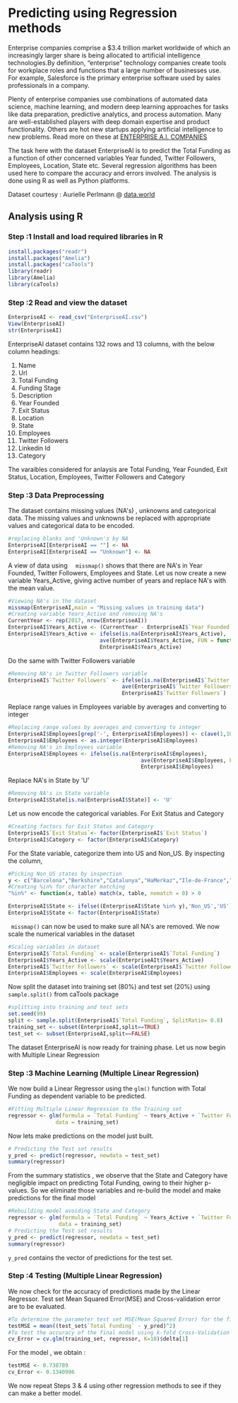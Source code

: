 # Predicting using Regression methods

Enterprise companies comprise a $3.4 trillion market worldwide of which an increasingly larger share is being allocated to artificial intelligence technologies.By definition, “enterprise” technology companies create tools for workplace roles and functions that a large number of businesses use. For example, Salesforce is the primary enterprise software used by sales professionals in a company.

Plenty of enterprise companies use combinations of automated data science, machine learning, and modern deep learning approaches for tasks like data preparation, predictive analytics, and process automation. Many are well-established players with deep domain expertise and product functionality. Others are hot new startups applying artificial intelligence to new problems. Read more on these at <a href="http://www.topbots.com/essential-landscape-overview-enterprise-artificial-intelligence/">ENTERPRISE A.I. COMPANIES</a>


The task here with the dataset EnterpriseAI is to predict the Total Funding as a function of other concerned variables Year funded, Twitter Followers, Employees, Location, State etc. Several regression algorithms has been used here to compare the accuracy and errors involved. The analysis is done using R as well as Python platforms.


Dataset courtesy : Aurielle Perlmann @  <a href="https://data.world/">data.world</a>


## Analysis using R

### Step :1 Install and load required libraries in R
```R
install.packages("readr")
install.packages("Amelia")
install.packages("caTools")
library(readr)
library(Amelia)
library(caTools)
```
### Step :2 Read and view the dataset
```R
EnterpriseAI <- read_csv("EnterpriseAI.csv")
View(EnterpriseAI)
str(EnterpriseAI)
```
EnterpriseAI dataset contains 132 rows and 13 columns, with the below column headings:
1.  Name
2.  Url
3.  Total Funding
4.  Funding Stage
5.  Description
6.  Year Founded
7.  Exit Status
8.  Location
9.  State
10. Employees
11. Twitter Followers
12. Linkedin Id
13. Category

The varaibles considered for anlaysis are Total Funding, Year Founded, Exit Status, Location, Employees, Twitter Followers and Category

### Step :3 Data Preprocessing

The dataset contains missing values (NA's) , unknowns and categorical data. The missing values and unknowns be replaced with appropriate values and categorical data to be encoded.
```R
#replacing blanks and 'Unknown's by NA
EnterpriseAI[EnterpriseAI == ""] <- NA
EnterpriseAI[EnterpriseAI == "Unknown"] <- NA
```
A view of data using ```   missmap() ``` shows that there are NA's in Year Founded, Twitter Followers, Employees and State.
Let us now create a new variable Years_Active, giving active number of years and replace NA's with the mean value.
```R
#Viewing NA's in the dataset
missmap(EnterpriseAI,main = "Missing values in training data")
#Creating variable Years_Active and removing NA's
CurrentYear <- rep(2017, nrow(EnterpriseAI))
EnterpriseAI$Years_Active <- (CurrentYear - EnterpriseAI$`Year Founded`)
EnterpriseAI$Years_Active <- ifelse(is.na(EnterpriseAI$Years_Active),
                             ave(EnterpriseAI$Years_Active, FUN = function(x) mean(x, na.rm = TRUE)),
                             EnterpriseAI$Years_Active)
```
Do the same with Twitter Followers variable
```R
#Removing NA's in Twitter Followers variable
EnterpriseAI$`Twitter Followers` <- ifelse(is.na(EnterpriseAI$`Twitter Followers`),
                                    ave(EnterpriseAI$`Twitter Followers`, FUN = function(x) mean(x, na.rm = TRUE)),
                                    EnterpriseAI$`Twitter Followers`)
```
Replace range values in Employees variable by averages and converting to integer
```R
#Replacing range values by averages and converting to integer
EnterpriseAI$Employees[grep('-', EnterpriseAI$Employees)] <- c(ave(1,10),ave(11,50),ave(51,200),ave(1,10),ave(51,200))
EnterpriseAI$Employees <- as.integer(EnterpriseAI$Employees)
#Removing NA's in Employees variable
EnterpriseAI$Employees <- ifelse(is.na(EnterpriseAI$Employees),
                                          ave(EnterpriseAI$Employees, FUN = function(x) mean(x, na.rm = TRUE)),
                                          EnterpriseAI$Employees)
```       
Replace NA's in State by 'U'
```R
#Removing NA's in State variable
EnterpriseAI$State[is.na(EnterpriseAI$State)] <- 'U'
```
Let us now encode the categorical variables. For Exit Status and Category
```R
#Creating factors for Exit Status and Category
EnterpriseAI$`Exit Status`<- factor(EnterpriseAI$`Exit Status`)
EnterpriseAI$Category <- factor(EnterpriseAI$Category)
```
For the State variable, categorize them into US and Non_US. By inspecting the column,
```R
#Picking Non_US states by inspection 
y <- c("Barcelona","Berkshire","Catalunya","HaMerkaz","Ile-de-France","Ontario","Quebec") 
#Creating %in% for character matching
"%in%" <- function(x, table) match(x, table, nomatch = 0) > 0

EnterpriseAI$State <- ifelse((EnterpriseAI$State %in% y),'Non_US','US')
EnterpriseAI$State <- factor(EnterpriseAI$State)
```
``` missmap()``` can now be used to make sure all NA's are removed. We now scale the numerical variables in the dataset
```R
#Scaling variables in dataset
EnterpriseAI$`Total Funding` <- scale(EnterpriseAI$`Total Funding`)
EnterpriseAI$Years_Active <- scale(EnterpriseAIt$Years_Active)
EnterpriseAI$`Twitter Followers` <- scale(EnterpriseAI$`Twitter Followers`)
EnterpriseAI$Employees <- scale(EnterpriseAI$Employees)
```
Now split the dataset into training set (80%) and test set (20%) using ```sample.split()``` from caTools package
```R
#splitting into training and test sets
set.seed(99)
split <- sample.split(EnterpriseAI$`Total Funding`, SplitRatio= 0.8)
training_set <- subset(EnterpriseAI,split==TRUE)
test_set <- subset(EnterpriseAI,split==FALSE)
```
The dataset EnterpriseAI is now ready for training phase. Let us now begin with Multiple Linear Regression

### Step :3 Machine Learning (Multiple Linear Regression)

We now build a Linear Regressor using the ```glm()``` function with Total Funding as dependent variable to be predicted.
```R
#Fitting Multiple Linear Regression to the Training set
regressor <- glm(formula = `Total Funding` ~ Years_Active + `Twitter Followers` + Employees + State + Category,
               data = training_set)
```
Now lets make predictions on the model just built. 
```R
# Predicting the Test set results
y_pred <- predict(regressor, newdata = test_set)
summary(regressor) 
```
From the summary statistics , we observe that the State and Category have negligible impact on predicting Total Funding, owing to their higher p-values. So we eliminate those variables and re-build the model and make predictions for the final model
```R
#Rebuilding model avoiding State and Category
regressor <- glm(formula = `Total Funding` ~ Years_Active + `Twitter Followers` + Employees ,
                data = training_set)
# Predicting the Test set results
y_pred <- predict(regressor, newdata = test_set)
summary(regressor)  
```

```y_pred``` contains the vector of predictions for the test set. 

### Step :4 Testing (Multiple Linear Regression)
We now check for the accuracy of predictions made by the Linear Regressor. Test set Mean Squared Error(MSE) and Cross-validation error are to be evaluated.
```R
#To determine the parameter test set MSE(Mean Squared Error) for the final model
testMSE = mean((test_set$`Total Funding` - y_pred)^2)
#To test the accuracy of the final model using k-fold Cross-Validation
cv_Error = cv.glm(training_set, regressor, K=10)$delta[1]

```
For the model , we obtain :
```R
testMSE <- 0.738789
cv_Error <- 0.1340996
```
We now repeat Steps 3 & 4 using other regression methods to see if they can make a better model.





